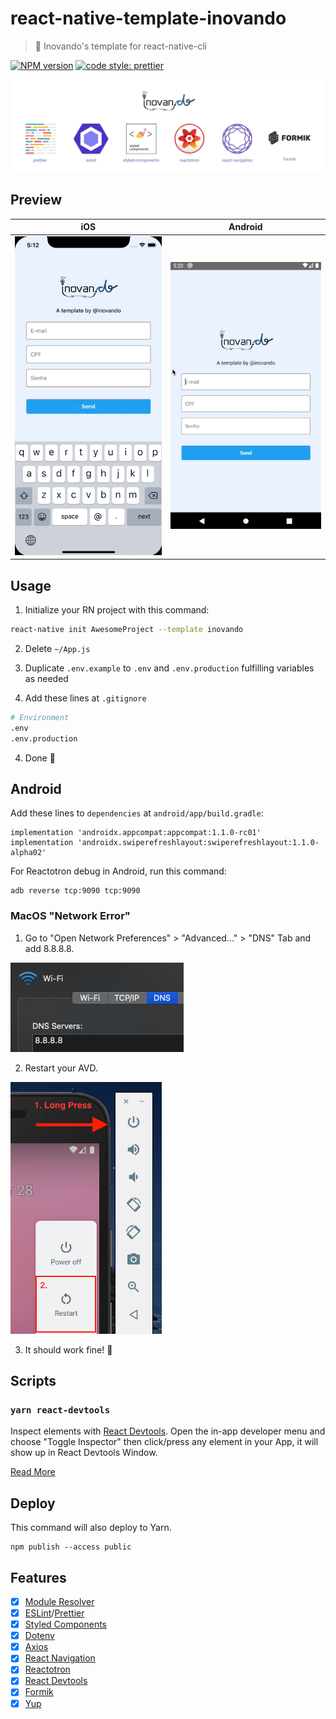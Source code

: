 # react-native-template-inovando
> 📱 Inovando's template for react-native-cli

[![NPM version](https://img.shields.io/npm/v/react-native-template-inovando.svg)](https://www.npmjs.com/package/react-native-template-inovando)
[![code style: prettier](https://img.shields.io/badge/code_style-prettier-ff69b4.svg)](https://github.com/prettier/prettier)

![Package Main Techs](docs/techs.png)

## Preview

|   iOS   |  Android  |
|---------|-----------|
| ![Template iOS Preview](docs/preview-ios.gif) | ![Template Android Preview](docs/preview-android.gif) |

## Usage
1. Initialize your RN project with this command:

```bash
react-native init AwesomeProject --template inovando
```

2. Delete `~/App.js`

3. Duplicate `.env.example` to `.env` and `.env.production` fulfilling variables as needed

4. Add these lines at `.gitignore`

```bash
# Environment
.env
.env.production
```

4. Done 🎉

## Android

Add these lines to `dependencies` at `android/app/build.gradle`:
```
implementation 'androidx.appcompat:appcompat:1.1.0-rc01'
implementation 'androidx.swiperefreshlayout:swiperefreshlayout:1.1.0-alpha02'
```

For Reactotron debug in Android, run this command:
```
adb reverse tcp:9090 tcp:9090
```

### MacOS "Network Error"

1. Go to "Open Network Preferences" > "Advanced..." > "DNS" Tab and add 8.8.8.8.

![Mac DNS 8.8.8.8 network config to prevent error in AVD](docs/android-mac-network-solution.png)

2. Restart your AVD.

![Android restar AVD](docs/android-restart-avd.png)

3. It should work fine! 🎉

## Scripts

### `yarn react-devtools`

Inspect elements with [React Devtools](https://www.npmjs.com/package/react-devtools). Open the in-app developer menu and choose "Toggle Inspector" then click/press any element in your App, it will show up in React Devtools Window.

[Read More](https://facebook.github.io/react-native/docs/debugging#react-developer-tools)


## Deploy

This command will also deploy to Yarn.
```
npm publish --access public
```

## Features
- [x] [Module Resolver](https://github.com/tleunen/babel-plugin-module-resolver)
- [x] [ESLint](https://github.com/santospatrick/eslint-config-react)/[Prettier](https://github.com/santospatrick/prettier-config)
- [x] [Styled Components](https://styled-components.com/docs/basics#react-native)
- [x] [Dotenv](https://github.com/zetachang/react-native-dotenv)
- [x] [Axios](https://www.npmjs.com/package/axios)
- [x] [React Navigation](https://reactnavigation.org/en/)
- [x] [Reactotron](https://github.com/infinitered/reactotron)
- [x] [React Devtools](https://www.npmjs.com/package/react-devtools)
- [x] [Formik](https://jaredpalmer.com/formik/)
- [x] [Yup](https://github.com/jquense/yup)
